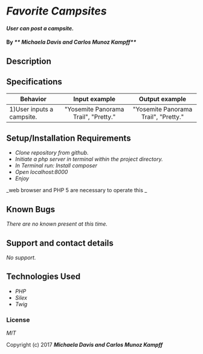 # _Favorite Campsites_

#### _User can post a campsite._

#### By _** Michaela Davis and Carlos Munoz Kampff**_

## Description


## Specifications
| Behavior                                              |   Input example   |  Output example |
|-------------------------------------------------------|:-----------------:|:---------------:|
|1)User inputs a campsite.                           | "Yosemite Panorama Trail", "Pretty."| "Yosemite Panorama Trail", "Pretty."|





## Setup/Installation Requirements


* _Clone repository from github._
* _Initiate a php server in terminal within the project directory._
* _In Terminal run: Install composer_
* _Open localhost:8000_
* _Enjoy_

_web browser and PHP 5 are necessary to operate this _

## Known Bugs

_There are no known present at this time._

## Support and contact details

_No support._

## Technologies Used

* _PHP_
* _Silex_
* _Twig_

### License

*MIT*

Copyright (c) 2017 **_Michaela Davis and Carlos Munoz Kampff_**
